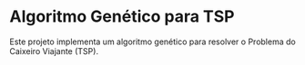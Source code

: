 # Algoritmo Genético para TSP 

Este projeto implementa um algoritmo genético para resolver o Problema do Caixeiro Viajante (TSP).
